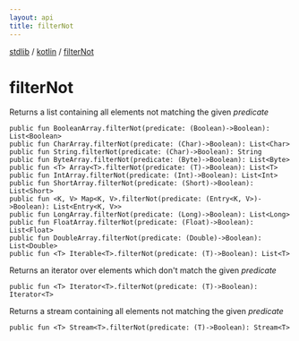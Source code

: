 ```yaml
---
layout: api
title: filterNot
---
```

[stdlib](../index.md) / [kotlin](index.md) / [filterNot](filterNot.md)

# filterNot
Returns a list containing all elements not matching the given *predicate*
```
public fun BooleanArray.filterNot(predicate: (Boolean)->Boolean): List<Boolean>
public fun CharArray.filterNot(predicate: (Char)->Boolean): List<Char>
public fun String.filterNot(predicate: (Char)->Boolean): String
public fun ByteArray.filterNot(predicate: (Byte)->Boolean): List<Byte>
public fun <T> Array<T>.filterNot(predicate: (T)->Boolean): List<T>
public fun IntArray.filterNot(predicate: (Int)->Boolean): List<Int>
public fun ShortArray.filterNot(predicate: (Short)->Boolean): List<Short>
public fun <K, V> Map<K, V>.filterNot(predicate: (Entry<K, V>)->Boolean): List<Entry<K, V>>
public fun LongArray.filterNot(predicate: (Long)->Boolean): List<Long>
public fun FloatArray.filterNot(predicate: (Float)->Boolean): List<Float>
public fun DoubleArray.filterNot(predicate: (Double)->Boolean): List<Double>
public fun <T> Iterable<T>.filterNot(predicate: (T)->Boolean): List<T>
```
Returns an iterator over elements which don't match the given *predicate*
```
public fun <T> Iterator<T>.filterNot(predicate: (T)->Boolean): Iterator<T>
```
Returns a stream containing all elements not matching the given *predicate*
```
public fun <T> Stream<T>.filterNot(predicate: (T)->Boolean): Stream<T>
```
